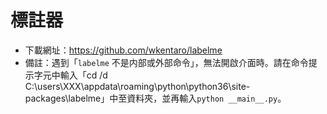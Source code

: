 # 標註器
* 下載網址：https://github.com/wkentaro/labelme
* 備註：遇到「`labelme` 不是内部或外部命令」，無法開啟介面時。請在命令提示字元中輸入「cd /d C:\users\XXX\appdata\roaming\python\python36\site-packages\labelme」中至資料夾，並再輸入`python __main__.py`。

